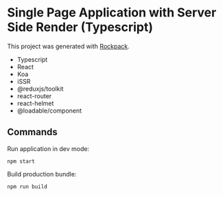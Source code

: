 # Single Page Application with Server Side Render (Typescript)

This project was generated with [Rockpack](https://github.com/AlexSergey/rockpack).

- Typescript
- React
- Koa
- iSSR
- @reduxjs/toolkit
- react-router
- react-helmet
- @loadable/component

## Commands

Run application in dev mode:

```shell
npm start
```

Build production bundle:

```shell
npm run build
```
